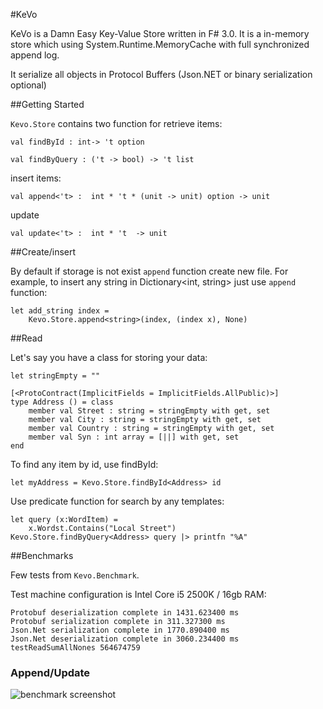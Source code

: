 #KeVo

KeVo is a Damn Easy Key-Value Store written in F# 3.0. It is a in-memory store which using System.Runtime.MemoryCache with full synchronized append log.

It serialize all objects in Protocol Buffers (Json.NET or binary serialization optional)


##Getting Started

`Kevo.Store` contains two function for retrieve items:

	val findById : int-> 't option

	val findByQuery : ('t -> bool) -> 't list

insert items:
	
	val append<'t> :  int * 't * (unit -> unit) option -> unit

update

	val update<'t> :  int * 't  -> unit

##Create/insert

By default if storage is not exist `append` function create new file. For example, to insert any string in Dictionary<int, string> just use `append` function:

	let add_string index =
		Kevo.Store.append<string>(index, (index x), None)

##Read

Let's say you have a class for storing your data:

	let stringEmpty = ""

	[<ProtoContract(ImplicitFields = ImplicitFields.AllPublic)>]
	type Address () = class  
		member val Street : string = stringEmpty with get, set
		member val City : string = stringEmpty with get, set  
		member val Country : string = stringEmpty with get, set 		
		member val Syn : int array = [||] with get, set 				
	end  

To find any item by id, use findById:
    
	let myAddress = Kevo.Store.findById<Address> id

Use predicate function for search by any templates:

	let query (x:WordItem) =
		x.Wordst.Contains("Local Street")
	Kevo.Store.findByQuery<Address> query |> printfn "%A"


##Benchmarks

Few tests from `Kevo.Benchmark`.

Test machine configuration is Intel Core i5 2500K / 16gb RAM:


	Protobuf deserialization complete in 1431.623400 ms
	Protobuf serialization complete in 311.327300 ms
	Json.Net serialization complete in 1770.890400 ms
	Json.Net deserialization complete in 3060.234400 ms	
	testReadSumAllNones 564674759
	

### Append/Update


![benchmark screenshot](https://github.com/unknownexception/kevo/raw/master/src/app/Kevo.Benchmarks/screenshot1.png)